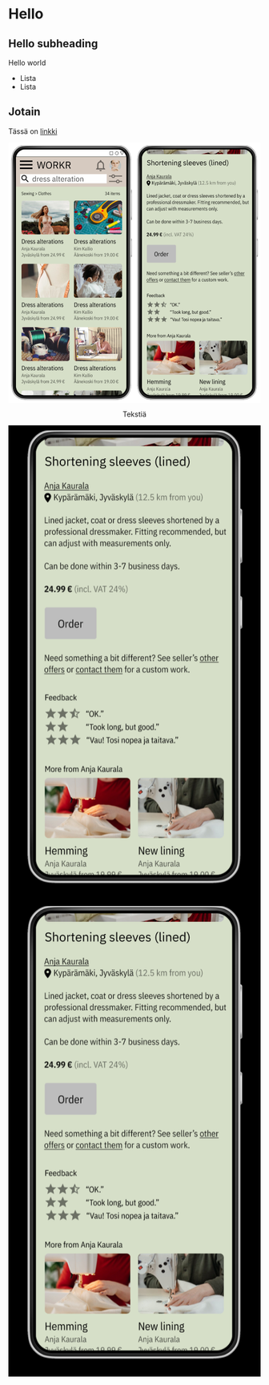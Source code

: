 # Hello

## Hello subheading

Hello world

- Lista
- Lista

## Jotain

Tässä on [linkki](https://ruulnoke.github.io/)

<style>
.container {
  display:flex;
  flex-flow: row wrap;
  justify-content: space-around;
}

.container img {
  max-width: 100%;
}
</style>

<div class="container">
  <img src="images/school-project-figma-mockups.png">

Tekstiä

  <img src="images/school-project-figma-mockup-2.PNG">
  <img src="images/school-project-figma-mockup-2.PNG">
</div>
